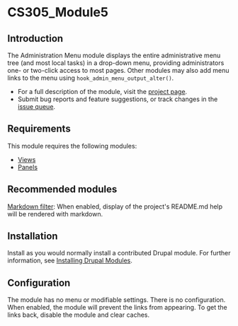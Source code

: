 # CS305_Module5

## Introduction

The Administration Menu module displays the entire administrative menu tree
(and most local tasks) in a drop-down menu, providing administrators one- or
two-click access to most pages.  Other modules may also add menu links to the
menu using `hook_admin_menu_output_alter()`.

- For a full description of the module, visit the
  [project page](https://www.drupal.org/project/admin_menu).
- Submit bug reports and feature suggestions, or track changes in the
  [issue queue](https://www.drupal.org/project/issues/admin_menu).
  
## Requirements

This module requires the following modules:

- [Views](https://www.drupal.org/project/views)
- [Panels](https://www.drupal.org/project/panels)

## Recommended modules

[Markdown filter](https://www.drupal.org/project/markdown): When enabled,
display of the project's README.md help will be rendered with markdown.

## Installation

Install as you would normally install a contributed Drupal module. For further
information, see
[Installing Drupal Modules](https://www.drupal.org/docs/extending-drupal/installing-drupal-modules).

## Configuration

The module has no menu or modifiable settings. There is no configuration. When
enabled, the module will prevent the links from appearing. To get the links
back, disable the module and clear caches.
